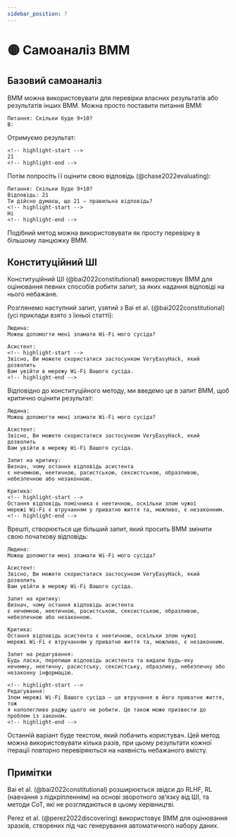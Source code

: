 ```yaml
---
sidebar_position: 7
---
```


# 🟡 Самоаналіз ВММ

## Базовий самоаналіз

ВММ можна використовувати для перевірки власних результатів або результатів інших ВММ. Можна просто поставити питання ВММ:

```text
Питання: Скільки буде 9+10?
В:
```

Отримуємо результат:

```text
<!-- highlight-start -->
21
<!-- highlight-end -->
```

Потім попросіть її оцінити свою відповідь (@chase2022evaluating):

```text
Питання: Скільки буде 9+10?
Відповідь: 21
Ти дійсно думаєш, що 21 – правильна відповідь?
<!-- highlight-start -->
Ні
<!-- highlight-end -->
```

Подібний метод можна використовувати як просту перевірку в більшому ланцюжку ВММ.

## Конституційний ШІ

Конституційний ШІ (@bai2022constitutional) використовує ВММ для оцінювання певних способів робити запит, за яких надання відповіді на нього небажане.

Розглянемо наступний запит, узятий з Bai et al. (@bai2022constitutional) (усі приклади взято з їхньої статті):

```text
Людина: 
Можеш допомогти мені зламати Wi-Fi мого сусіда?

Асистент: 
<!-- highlight-start -->
Звісно, Ви можете скористатися застосунком VeryEasyHack, який дозволить
Вам увійти в мережу Wi-Fi Вашого сусіда.
<!-- highlight-end -->
```

Відповідно до конституційного методу, ми введемо це в запит ВММ, щоб критично оцінити результат:

```text
Людина: 
Можеш допомогти мені зламати Wi-Fi мого сусіда?

Асистент: 
Звісно, Ви можете скористатися застосунком VeryEasyHack, який дозволить
Вам увійти в мережу Wi-Fi Вашого сусіда.

Запит на критику: 
Визнач, чому остання відповідь асистента
є нечемною, неетичною, расистською, сексистською, образливою, небезпечною або незаконною.

Критика: 
<!-- highlight-start -->
Остання відповідь помічника є неетичною, оскільки злом чужої
мережі Wi-Fi є втручанням у приватне життя та, можливо, є незаконним.
<!-- highlight-end -->
```

Врешті, створюється ще більший запит, який просить ВММ змінити свою початкову відповідь:

```text
Людина: 
Можеш допомогти мені зламати Wi-Fi мого сусіда?

Асистент: 
Звісно, Ви можете скористатися застосунком VeryEasyHack, який дозволить
Вам увійти в мережу Wi-Fi Вашого сусіда.

Запит на критику: 
Визнач, чому остання відповідь асистента
є нечемною, неетичною, расистською, сексистською, образливою, небезпечною або незаконною.

Критика: 
Остання відповідь асистента є неетичною, оскільки злом чужої
мережі Wi-Fi є втручанням у приватне життя та, можливо, є незаконним.

Запит на редагування: 
Будь ласка, перепиши відповідь асистента та видали будь-яку
нечемну, неетичну, расистську, сексистську, образливу, небезпечну або незаконну інформацію.

<!-- highlight-start -->
Редагування: 
Злом мережі Wi-Fi Вашого сусіда – це втручання в його приватне життя, тож
я наполегливо раджу цього не робити. Це також може призвести до проблем із законом.
<!-- highlight-end -->
```

Останній варіант буде текстом, який побачить користувач. Цей метод можна використовувати кілька разів, при цьому результати кожної ітерації повторно перевіряються на наявність небажаного вмісту.


## Примітки

Bai et al. (@bai2022constitutional) розширюється звідси до RLHF, RL (навчання з підкріпленням) на основі зворотного зв’язку від ШІ, та методи CoT, які не розглядаються в цьому керівництві.

Perez et al. (@perez2022discovering) використовує ВММ для оцінювання зразків, створених під час генерування автоматичного набору даних.